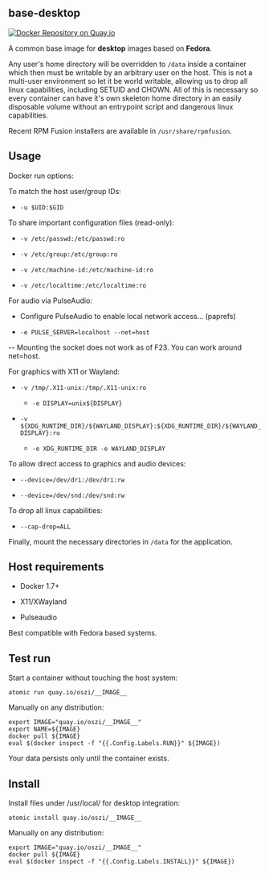 ## base-desktop

[![Docker Repository on Quay.io](https://quay.io/repository/oszi/base-desktop/status "Docker Repository on Quay.io")](https://quay.io/repository/oszi/base-desktop)

A common base image for **desktop** images based on **Fedora**.

Any user's home directory will be overridden to `/data` inside a container
which then must be writable by an arbitrary user on the host.
This is not a multi-user environment so let it be world writable,
allowing us to drop all linux capabilities, including SETUID and CHOWN.
All of this is necessary so every container can have it's own skeleton
home directory in an easily disposable volume without an entrypoint script
and dangerous linux capabilities.

Recent RPM Fusion installers are available in `/usr/share/rpmfusion`.

## Usage

Docker run options:

To match the host user/group IDs:

 * `-u $UID:$GID`

To share important configuration files (read-only):

 * `-v /etc/passwd:/etc/passwd:ro`

 * `-v /etc/group:/etc/group:ro`

 * `-v /etc/machine-id:/etc/machine-id:ro`

 * `-v /etc/localtime:/etc/localtime:ro`

For audio via PulseAudio:

 * Configure PulseAudio to enable local network access... (paprefs)

 * `-e PULSE_SERVER=localhost --net=host`

-- Mounting the socket does not work as of F23. You can work around net=host.

For graphics with X11 or Wayland:

 * `-v /tmp/.X11-unix:/tmp/.X11-unix:ro`

	 * `-e DISPLAY=unix${DISPLAY}`

 * `-v ${XDG_RUNTIME_DIR}/${WAYLAND_DISPLAY}:${XDG_RUNTIME_DIR}/${WAYLAND_DISPLAY}:ro`

	 * `-e XDG_RUNTIME_DIR -e WAYLAND_DISPLAY`

To allow direct access to graphics and audio devices:

 * `--device=/dev/dri:/dev/dri:rw`

 * `--device=/dev/snd:/dev/snd:rw`

To drop all linux capabilities:

 * `--cap-drop=ALL`

Finally, mount the necessary directories in `/data` for the application.

## Host requirements

 * Docker 1.7+

 * X11/XWayland

 * Pulseaudio

Best compatible with Fedora based systems.

## Test run

Start a container without touching the host system:

```
atomic run quay.io/oszi/__IMAGE__
```

Manually on any distribution:

```
export IMAGE="quay.io/oszi/__IMAGE__"
export NAME=${IMAGE}
docker pull ${IMAGE}
eval $(docker inspect -f "{{.Config.Labels.RUN}}" ${IMAGE})
```

Your data persists only until the container exists.

## Install

Install files under /usr/local/ for desktop integration:

```
atomic install quay.io/oszi/__IMAGE__
```

Manually on any distribution:

```
export IMAGE="quay.io/oszi/__IMAGE__"
docker pull ${IMAGE}
eval $(docker inspect -f "{{.Config.Labels.INSTALL}}" ${IMAGE})
```
